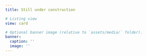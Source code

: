 ```yaml
---
title: Still under construction

# Listing view
view: card

# Optional banner image (relative to `assets/media/` folder).
banner:
  caption: ''
  image: ''
---
```

